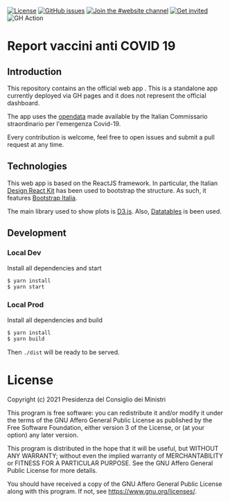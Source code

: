 [![License](https://img.shields.io/github/license/italia/covid19-dashboard-vaccini.svg)](https://github.com/italia/covid19-dashboard-vaccini/blob/master/LICENSE)
[![GitHub issues](https://img.shields.io/github/issues/italia/covid19-dashboard-vaccini.svg)](https://github.com/italia/covid19-dashboard-vaccini/issues)
[![Join the #website channel](https://img.shields.io/badge/Slack%20channel-%23design-blue.svg)](https://developersitalia.slack.com/messages/C7VPAUVB3/)
[![Get invited](https://slack.developers.italia.it/badge.svg)](https://slack.developers.italia.it/)
![GH Action](https://github.com/italia/covid19-dashboard-vaccini/workflows/CD/badge.svg)

# Report vaccini anti COVID 19

## Introduction

This repository contains an the official web app . This is
a standalone app currently deployed via GH pages and it does not represent the
official dashboard. 

The app uses the [opendata](https://github.com/italia/covid19-opendata-vaccini)
made available by the Italian Commissario straordinario per l'emergenza
Covid-19. 

Every contribution is welcome, feel free to open issues and submit
a pull request at any time.

## Technologies

This web app is based on the ReactJS framework. In particular, the Italian
[Design React Kit](https://github.com/italia/design-react-kit) has been used to
bootstrap the structure. As such, it features [Bootstrap
Italia](https://italia.github.io/bootstrap-italia/).

The main library used to show plots is [D3.js](https://d3js.org/). Also,
[Datatables](https://datatables.net/) is been used.

## Development
### Local Dev

Install all dependencies and start
```bash
$ yarn install
$ yarn start
```

### Local Prod

Install all dependencies and build
```bash
$ yarn install
$ yarn build
```
Then `./dist` will be ready to be served.

# License

Copyright (c) 2021 Presidenza del Consiglio dei Ministri

This program is free software: you can redistribute it and/or modify it under
the terms of the GNU Affero General Public License as published by the Free
Software Foundation, either version 3 of the License, or (at your option) any
later version.

This program is distributed in the hope that it will be useful, but WITHOUT ANY
WARRANTY; without even the implied warranty of MERCHANTABILITY or FITNESS FOR
A PARTICULAR PURPOSE. See the GNU Affero General Public License for more
details.

You should have received a copy of the GNU Affero General Public License along
with this program. If not, see https://www.gnu.org/licenses/.
